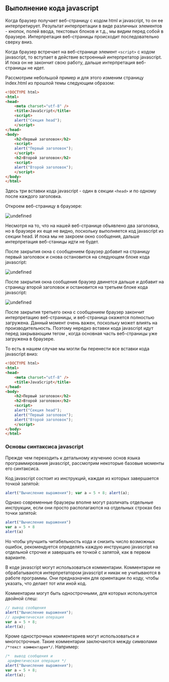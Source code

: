 ## Выполнение кода javascript

Когда браузер получает веб-страницу с кодом html и javascript, то он ее интерпретирует. Результат интерпретации в виде различных элементов - кнопок, 
полей ввода, текстовых блоков и т.д., мы видим перед собой в браузере. Интерпретация веб-страницы происходит последовательно сверху вниз.

Когда браузер встречает на веб-странице элемент `<script>` с кодом javascript, то вступает в действие встроенный интерпретатор javascript. 
И пока он не закончит свою работу, дальше интерпретация веб-страницы не идет.

Рассмотрим небольшой пример и для этого изменим страницу index.html из прошлой темы следующим образом:

```html
<!DOCTYPE html>
<html>
<head>
    <meta charset="utf-8" />
    <title>JavaScript</title>
    <script>
    alert("Секция head");
    </script>
</head>
<body>
    <h2>Первый заголовок</h2>
    <script>
    alert("Первый заголовок");
    </script>
    <h2>Второй заголовок</h2>
    <script>
    alert("Второй заголовок");
    </script>
</body>
</html>
```

Здесь три вставки кода javascript - один в секции `<head>` и по одному после каждого заголовка.

Откроем веб-страницу в браузере:

![undefined](https://metanit.com/web/javascript/pics/1.4.png)

Несмотря на то, что на нашей веб-странице объявлено два заголовка, но в браузере их еще не видно, поскольку выполняется код javascript из секции head. 
И пока мы не закроем окно сообщения, дальше интерпретация веб-станицы идти не будет.

После закрытия окна с сообщением браузер добавит на страницу первый заголовок и снова остановится на следующем блоке кода javascript:

![undefined](https://metanit.com/web/javascript/pics/1.5.png)

После закрытия окна сообщения браузер двинется дальше и добавит на страницу второй заголовок и остановится на третьем блоке кода javascript:

![undefined](https://metanit.com/web/javascript/pics/1.6.png)

После закрытия третьего окна с сообщением браузер закончит интерпретацию веб-страницы, и веб-страница окажется полностью загружена. Данный момент 
очень важен, поскольку может влиять на производительность. Поэтому нередко вставки кода javascript идут перед закрывающим тегом **</body>**, 
когда основная часть веб-страницы уже загружена в браузере.

То есть в нашем случае мы могли бы перенести все вставки кода javascript вниз:

```html
<!DOCTYPE html>
<html>
<head>
    <meta charset="utf-8" />
    <title>JavaScript</title>
</head>
<body>
    <h2>Первый заголовок</h2>
    <h2>Второй заголовок</h2>
    <script>
    alert("Секция head");
    alert("Первый заголовок");
    alert("Второй заголовок");
    </script>
</body>
</html>
```

### Основы синтаксиса javascript

Прежде чем переходить к детальному изучению основ языка программирования javascript, рассмотрим некоторые базовые моменты его синтаксиса.

Код javascript состоит из инструкций, каждая из которых завершается точкой запятой:

```js
alert("Вычисление выражения"); var a = 5 + 8; alert(a);
```

Однако современные браузеры вполне могут различать отдельные инструкции, если они просто располагаются на отдельных строках без точки запятой:

```js
alert("Вычисление выражения")
var a = 5 + 8
alert(a)
```

Но чтобы улучшить читабельность кода и снизить число возможных ошибок, рекомендуется определять каждую инструкцию javascript на отдельной строчке и 
завершать ее точкой с запятой, как в первом варианте.

В коде javascript могут использоваться комментарии. Комментарии не обрабатываются интерпретатором javascript и никак не учитываются в работе программы. Они предназначен для ориентации по коду, чтобы указать, 
что делает тот или иной код.

Комментарии могут быть однострочными, для которых используется двойной слеш:

```js
// вывод сообщения
alert("Вычисление выражения");
// арифметическая операция
var a = 5 + 8;
alert(a);
```

Кроме однострочных комментариев могут использоваться и многострочные. Такие комментарии заключаются между символами `/*текст комментария*/`. 
Например:

```js
/*  вывод сообщения и
 арифметическая операция */
alert("Вычисление выражения");
var a = 5 + 8;
alert(a);
```

